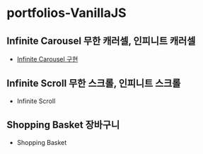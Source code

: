 # portfolios-VanillaJS
## Infinite Carousel 무한 캐러셀, 인피니트 캐러셀
- <a href = "./tree/main/Infinite%20Carousel">Infinite Carousel 구현</a>

## Infinite Scroll 무한 스크롤, 인피니트 스크롤
- Infinite Scroll

## Shopping Basket 장바구니
- Shopping Basket


